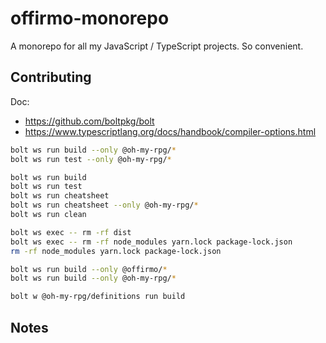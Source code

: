 # offirmo-monorepo
A monorepo for all my JavaScript / TypeScript projects. So convenient.


## Contributing

Doc:
* https://github.com/boltpkg/bolt
* https://www.typescriptlang.org/docs/handbook/compiler-options.html



```bash
bolt ws run build --only @oh-my-rpg/*
bolt ws run test --only @oh-my-rpg/*

bolt ws run build
bolt ws run test
bolt ws run cheatsheet
bolt ws run cheatsheet --only @oh-my-rpg/*
bolt ws run clean

bolt ws exec -- rm -rf dist
bolt ws exec -- rm -rf node_modules yarn.lock package-lock.json
rm -rf node_modules yarn.lock package-lock.json

bolt ws run build --only @offirmo/*
bolt ws run build --only @oh-my-rpg/*

bolt w @oh-my-rpg/definitions run build
```

## Notes
